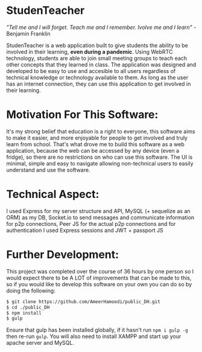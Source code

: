 # StudenTeacher
*"Tell me and I will forget. Teach me and I remember. Ivolve me and I learn"* - Benjamin Franklin

StudenTeacher is a web application built to give students the ability to be involved in their learning, **even during a pandemic**. Using WebRTC technology, students are able to join small meeting groups to teach each other concepts that they learned in class. The application was designed and developed to be easy to use and accesible to all users regardless of technical knowledge or technology available to them. As long as the user has an internet connection, they can use this application to get involved in their learning. 

# Motivation For This Software:
It's my strong belief that education is a right to everyone, this software aims to make it easier, and more enjoyable for people to get involved and truly learn from school. That's what drove me to build this software as a web application, because the web can be accessed by any device (even a fridge), so there are no restrictions on who can use this software. The UI is minimal, simple and easy to navigate allowing non-technical users to easily understand and use the software.

# Technical Aspect:
I used Express for my server structure and API, MySQL (+ sequelize as an ORM) as my DB, Socket.io to send messages and communicate information for p2p connections, Peer JS for the actual p2p connections and for authentication I used Express sessions and JWT + passport JS

# Further Development:
This project was completed over the course of 36 hours by one person so I would expect there to be A LOT of improvements that can be made to this, so if you would like to develop this software on your own you can do so by doing the following:

```bash
$ git clone https://github.com/AmeerHamoodi/public_DH.git
$ cd ./public_DH
$ npm install
$ gulp
```
Ensure that gulp has been installed globally, if it hasn't run `npm i gulp -g` then re-run `gulp`. You will also need to install XAMPP and start up your apache server and MySQL.
